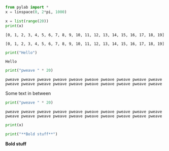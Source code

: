 

```python
from pylab import *
x = linspace(0, 2*pi, 1000)
```




```python
x = list(range(20))
print(x)
```

```
[0, 1, 2, 3, 4, 5, 6, 7, 8, 9, 10, 11, 12, 13, 14, 15, 16, 17, 18, 19]
```




```
[0, 1, 2, 3, 4, 5, 6, 7, 8, 9, 10, 11, 12, 13, 14, 15, 16, 17, 18, 19]
```




```python
print("Hello")
```

```
Hello
```




```python
print("pweave " * 20)
```

```
pweave pweave pweave pweave pweave pweave pweave pweave pweave pweave pweave pweave pweave pweave pweave pweave pweave pweave pweave pweave 
```


Some text in between


```python
print("pweave " * 20)
```

```
pweave pweave pweave pweave pweave pweave pweave pweave pweave pweave pweave pweave pweave pweave pweave pweave pweave pweave pweave pweave 
```




```python
print(x)
```




```python
print("**Bold stuff**")
```

**Bold stuff**

